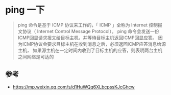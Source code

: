 # ping 一下

>ping 命令是基于 ICMP 协议来工作的，「 ICMP 」全称为 Internet 控制报文协议（ Internet Control Message Protocol）。
ping 命令会发送一份ICMP回显请求报文给目标主机，并等待目标主机返回ICMP回显应答。
因为ICMP协议会要求目标主机在收到消息之后，必须返回ICMP应答消息给源主机，
如果源主机在一定时间内收到了目标主机的应答，则表明两台主机之间网络是可达的




## 参考
- https://mp.weixin.qq.com/s/d1HuWQq6XLbcpssKJcGhcw
